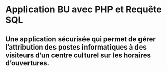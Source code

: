 # Application BU avec PHP et Requête SQL
## Une application sécurisée qui permet de gérer l’attribution des postes informatiques à des visiteurs d’un centre culturel sur les horaires d’ouvertures.